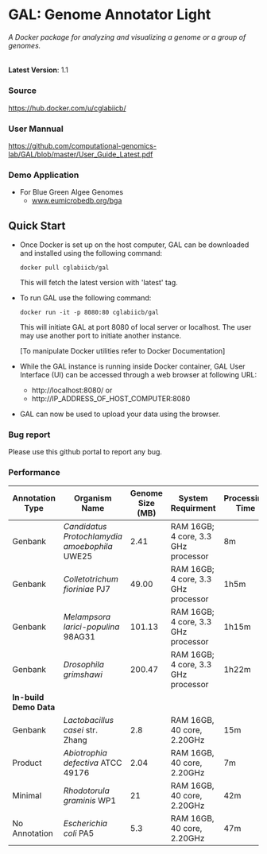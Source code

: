 # GAL: Genome Annotator Light
###### A Docker package for analyzing and visualizing a genome or a group of genomes. 

**Latest Version**: 1.1
### Source
https://hub.docker.com/u/cglabiicb/

### User Mannual
https://github.com/computational-genomics-lab/GAL/blob/master/User_Guide_Latest.pdf
### Demo Application
- For Blue Green Algee Genomes 
  - www.eumicrobedb.org/bga


## Quick Start
 - Once Docker is set up on the host computer, GAL can be downloaded and installed using the following command:
    ```
    docker pull cglabiicb/gal
    ``` 
    This will fetch the latest version with 'latest' tag.
 - To run GAL use the following command:
   ```
   docker run -it -p 8080:80 cglabiicb/gal
   ```

    This will initiate GAL at port 8080 of local server or localhost. The user may use another port to initiate another instance.
    
    [To manipulate Docker utilities refer to Docker Documentation]
 - While the GAL instance is running inside Docker container, GAL User Interface (UI) can be accessed through a web browser at following URL:
   - http://localhost:8080/ or
   - http://IP_ADDRESS_OF_HOST_COMPUTER:8080
        
 - GAL can now be used to upload your data using the browser.

### Bug report
Please use this github portal to report any bug.


### Performance

| __Annotation Type__ | __Organism Name__ | __Genome Size (MB)__ | __System Requirment__ | __Processing Time__ |
|---------------------|-------------------|-----------------|--------------------------|---------------------|
| Genbank| *Candidatus Protochlamydia amoebophila* UWE25|  2.41          | RAM 16GB; 4 core, 3.3 GHz processor           |  8m  |
| Genbank| *Colletotrichum fioriniae* PJ7 |  49.00          | RAM 16GB; 4 core, 3.3 GHz processor           |  1h5m  |
| Genbank| *Melampsora larici-populina* 98AG31|  101.13          | RAM 16GB; 4 core, 3.3 GHz processor           |  1h15m  |
| Genbank| *Drosophila grimshawi* |  200.47          | RAM 16GB; 4 core, 3.3 GHz processor           | 1h22m  |
| **In-build Demo Data** |
| Genbank| *Lactobacillus casei* str. Zhang|  2.8          | RAM 16GB, 40 core, 2.20GHz           |  15m  |
| Product| *Abiotrophia defectiva* ATCC 49176|  2.04          | RAM 16GB, 40 core, 2.20GHz           |  7m  |
| Minimal| *Rhodotorula graminis* WP1|  21          | RAM 16GB, 40 core, 2.20GHz           |  42m  |
| No Annotation| *Escherichia coli* PA5|  5.3          | RAM 16GB, 40 core, 2.20GHz           |  47m  |

